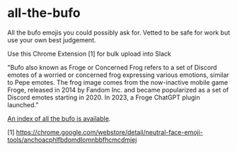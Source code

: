 # all-the-bufo
All the bufo emojis you could possibly ask for. Vetted to be safe for work but use your own best judgement.

Use this Chrome Extension [1] for bulk upload into Slack

"Bufo also known as Froge or Concerned Frog refers to a set of Discord emotes of a worried or concerned frog expressing various emotions, similar to Pepe emotes. The frog image comes from the now-inactive mobile game Froge, released in 2014 by Fandom Inc. and became popularized as a set of Discord emotes starting in 2020. In 2023, a Froge ChatGPT plugin launched."

[An index of all the bufo is available](index.md).

[1] https://chrome.google.com/webstore/detail/neutral-face-emoji-tools/anchoacphlfbdomdlomnbbfhcmcdmjej
